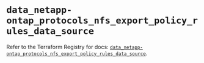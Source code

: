# `data_netapp-ontap_protocols_nfs_export_policy_rules_data_source`

Refer to the Terraform Registry for docs: [`data_netapp-ontap_protocols_nfs_export_policy_rules_data_source`](https://registry.terraform.io/providers/netapp/netapp-ontap/2.3.0/docs/data-sources/protocols_nfs_export_policy_rules_data_source).
